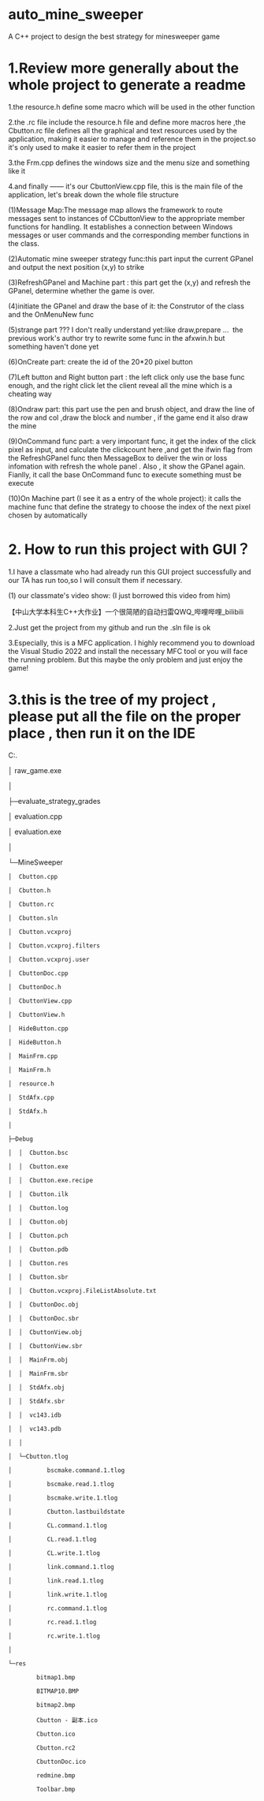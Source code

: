 # auto_mine_sweeper
A C++ project to design the best strategy for minesweeper game
​
# 1.Review more generally about the whole project to generate a readme
1.the resource.h define some macro which will be used in the other function

2.the .rc file include the resource.h file and define more macros here ,the Cbutton.rc file defines all the graphical and text resources used by the application, making it easier to manage and reference them in the project.so it's only used to make it easier to refer them in the project

3.the Frm.cpp defines the windows size and the menu size and something like it

4.and finally —— it's our CbuttonView.cpp file, this is the main file of the application, let's break down the whole file structure

(1)Message Map:The message map allows the framework to route messages sent to instances of CCbuttonView to the appropriate member functions for handling. It establishes a connection between Windows messages or user commands and the corresponding member functions in the class.

(2)Automatic mine sweeper strategy func:this part input the current GPanel and output the next position (x,y) to strike

(3)RefreshGPanel and Machine part : this part get the (x,y) and refresh the GPanel, determine whether the game is over.

(4)initiate the GPanel and draw the base of it: the Construtor of the class and the OnMenuNew func

(5)strange part ??? I don't really understand yet:like draw,prepare ...  the previous work's author try to rewrite some func in the afxwin.h but something haven't done yet

(6)OnCreate part: create the id of the 20*20 pixel button

(7)Left button and Right button part : the left click only use the base func enough, and the right click let the client reveal all the mine which is a cheating way

(8)Ondraw part: this part use the pen and brush object, and draw the line of the row and col ,draw the block and number , if the game end it also draw the mine 

(9)OnCommand func part: a very important func, it get the index of the click pixel as input, and calculate the clickcount here ,and get the ifwin flag from the RefreshGPanel func then MessageBox to deliver the win or loss infomation with refresh the whole panel . Also , it show the GPanel again. Fianlly, it call the base OnCommand func to execute something must be execute

(10)On Machine part (I see it as a entry of the whole project): it calls the machine func that define the strategy to choose the index of the next pixel chosen by automatically

# 2. How to run this project with GUI？

1.I have a classmate who had already run this GUI project successfully and our TA has run too,so I will consult them if necessary.

(1) our classmate's video show: (I just borrowed this video from him)

【中山大学本科生C++大作业】一个很简陋的自动扫雷QWQ_哔哩哔哩_bilibili

2.Just get the project from my github and run the .sln file is ok

3.Especially, this is a MFC application. I highly recommend you to download the Visual Studio 2022 and install the necessary MFC tool or you will face the running problem. But this maybe the only problem and just enjoy the game!

# 3.this is the tree of my project , please put all the file on the proper place , then run it on the IDE
C:.

│  raw_game.exe

│

├─evaluate_strategy_grades

│      evaluation.cpp

│      evaluation.exe

│

└─MineSweeper

    │  Cbutton.cpp
    
    │  Cbutton.h
    
    │  Cbutton.rc
    
    │  Cbutton.sln
    
    │  Cbutton.vcxproj
    
    │  Cbutton.vcxproj.filters
    
    │  Cbutton.vcxproj.user
    
    │  CbuttonDoc.cpp
    
    │  CbuttonDoc.h
    
    │  CbuttonView.cpp
    
    │  CbuttonView.h
    
    │  HideButton.cpp
    
    │  HideButton.h
    
    │  MainFrm.cpp
    
    │  MainFrm.h
    
    │  resource.h
    
    │  StdAfx.cpp
    
    │  StdAfx.h
    
    │
    
    ├─Debug
    
    │  │  Cbutton.bsc
    
    │  │  Cbutton.exe
    
    │  │  Cbutton.exe.recipe
    
    │  │  Cbutton.ilk
    
    │  │  Cbutton.log
    
    │  │  Cbutton.obj
    
    │  │  Cbutton.pch
    
    │  │  Cbutton.pdb
    
    │  │  Cbutton.res
    
    │  │  Cbutton.sbr
    
    │  │  Cbutton.vcxproj.FileListAbsolute.txt
    
    │  │  CbuttonDoc.obj
    
    │  │  CbuttonDoc.sbr
    
    │  │  CbuttonView.obj
    
    │  │  CbuttonView.sbr
    
    │  │  MainFrm.obj
    
    │  │  MainFrm.sbr
    
    │  │  StdAfx.obj
    
    │  │  StdAfx.sbr
    
    │  │  vc143.idb
    
    │  │  vc143.pdb
    
    │  │
    
    │  └─Cbutton.tlog
    
    │          bscmake.command.1.tlog
    
    │          bscmake.read.1.tlog
    
    │          bscmake.write.1.tlog
    
    │          Cbutton.lastbuildstate
    
    │          CL.command.1.tlog
    
    │          CL.read.1.tlog
    
    │          CL.write.1.tlog
    
    │          link.command.1.tlog
    
    │          link.read.1.tlog
    
    │          link.write.1.tlog
    
    │          rc.command.1.tlog
    
    │          rc.read.1.tlog
    
    │          rc.write.1.tlog
    
    │
    
    └─res
    
            bitmap1.bmp
            
            BITMAP10.BMP
            
            bitmap2.bmp
            
            Cbutton - 副本.ico
            
            Cbutton.ico
            
            Cbutton.rc2
            
            CbuttonDoc.ico
            
            redmine.bmp
            
            Toolbar.bmp
            

​
